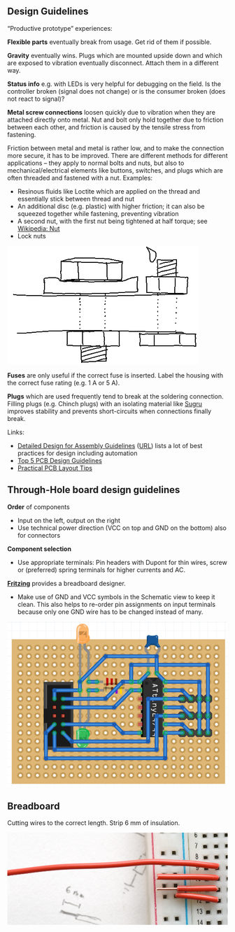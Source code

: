
## Design Guidelines

“Productive prototype” experiences:

**Flexible parts** eventually break from usage. Get rid of them if possible.

**Gravity** eventually wins. Plugs which are mounted upside down and which are exposed to vibration eventually disconnect.
Attach them in a different way.

**Status info** e.g. with LEDs is very helpful for debugging on the field. Is the controller broken (signal does not change)
or is the consumer broken (does not react to signal)?

**Metal screw connections** loosen quickly due to vibration when they are attached directly onto metal. Nut and bolt only
hold together due to friction between each other, and friction is caused by the tensile stress from fastening.

Friction between metal and metal is rather low, and to make the connection more secure, it has to be improved. There are
different methods for different applications – they apply to normal bolts and nuts, but also to mechanical/electrical elements
like buttons, switches, and plugs which are often threaded and fastened with a nut. Examples:

* Resinous fluids like Loctite which are applied on the thread and essentially stick between thread and nut
* An additional disc (e.g. plastic) with higher friction; it can also be squeezed together while fastening, preventing vibration
* A second nut, with the first nut being tightened at half torque; see [Wikipedia: Nut](https://en.wikipedia.org/wiki/Nut_(hardware))
* Lock nuts

![Screw connections](Pictures/screw-connections.png)

**Fuses** are only useful if the correct fuse is inserted. Label the housing
with the correct fuse rating (e.g. 1 A or 5 A).

**Plugs** which are used frequently tend to break at the soldering connection.
Filling plugs (e.g. Chinch plugs) with an isolating material like
[Sugru](http://sugru.com/) improves stability and prevents short-circuits when
connections finally break.

Links:

* [Detailed Design for Assembly Guidelines](Datasheets/detailed_dfa_design-for-assembly-guidelines.pdf) ([URL][ddag])
  lists a lot of best practices for design including automation
* [Top 5 PCB Design Guidelines](https://resources.altium.com/pcb-design-blog/top-pcb-design-guidelines-every-pcb-designer-needs-to-know)
* [Practical PCB Layout Tips](https://www.allaboutcircuits.com/technical-articles/practical-pcb-layout-tips/)

[ddag]: http://homepages.cae.wisc.edu/~me349/lecture_notes/detailed_dfa.pdf


## Through-Hole board design guidelines

**Order** of components

* Input on the left, output on the right
* Use technical power direction (VCC on top and GND on the bottom) also for connectors

**Component selection**

* Use appropriate terminals: Pin headers with Dupont for thin wires,
  screw or (preferred) spring terminals for higher currents and AC.

**[Fritzing](http://fritzing.org/)** provides a breadboard designer.

* Make use of GND and VCC symbols in the Schematic view to keep it clean.
  This also helps to re-order pin assignments on input terminals
  because only one GND wire has to be changed instead of many.

![Fritzing board example](Pictures/fritzing-board.png)


## Breadboard

Cutting wires to the correct length. Strip 6 mm of insulation.

![Wire length](Pictures/breadboard-wire-length.jpg)
